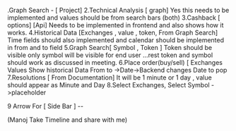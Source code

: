 .Graph Search - [ Project]
2.Technical Analysis [ graph]
Yes this needs to be implemented and values should be from search bars (both)
3.Cashback [ options] [Api]
Needs to be implemented in frontend and also shows how it works.
4.Historical Data [Exchanges , value , token, From Graph Search]
Time fields should also implemented and calendar should be implemented in from and to field
5.Graph Search[ Symbol , Token ]
Token should be visible only symbol will be visible for end user ...rest token and symbol should work as discussed in meeting.
6.Place order(buy/sell) [ Exchanges Values Show historical Data From to
->Date->Backend changes Date to pop
7.Resolutions [ From Documentation]
It will be 1 minute or 1 day , value should appear as Minute and Day
8.Select Exchanges, Select Symbol ->placeholder


9 Arrow For [ Side Bar ] --


(Manoj Take Timeline and share with me) 